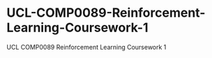 # UCL-COMP0089-Reinforcement-Learning-Coursework-1
UCL COMP0089 Reinforcement Learning Coursework 1
